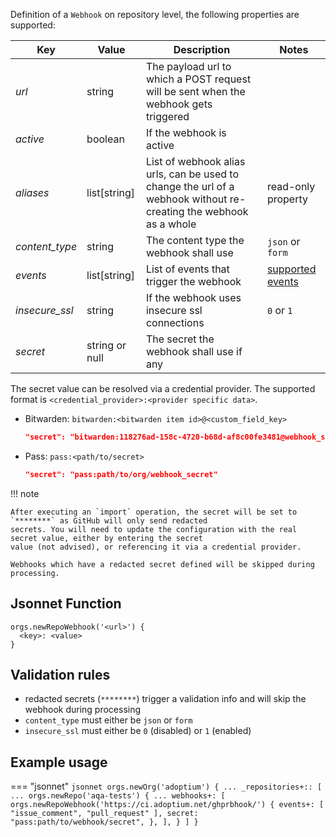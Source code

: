 Definition of a `Webhook` on repository level, the following properties are supported:

| Key            | Value          | Description                                                                                                       | Notes                                                                                                   |
|----------------|----------------|-------------------------------------------------------------------------------------------------------------------|---------------------------------------------------------------------------------------------------------|
| _url_          | string         | The payload url to which a POST request will be sent when the webhook gets triggered                              |                                                                                                         |
| _active_       | boolean        | If the webhook is active                                                                                          |                                                                                                         |
| _aliases_      | list[string]   | List of webhook alias urls, can be used to change the url of a webhook without re-creating the webhook as a whole | read-only property                                                                                      |
| _content_type_ | string         | The content type the webhook shall use                                                                            | `json` or `form`                                                                                        |
| _events_       | list[string]   | List of events that trigger the webhook                                                                           | [supported events](https://docs.github.com/en/webhooks-and-events/webhooks/webhook-events-and-payloads) |
| _insecure_ssl_ | string         | If the webhook uses insecure ssl connections                                                                      | `0` or `1`                                                                                              |
| _secret_       | string or null | The secret the webhook shall use if any                                                                           |                                                                                                         |

The secret value can be resolved via a credential provider. The supported format is `<credential_provider>:<provider specific data>`.

- Bitwarden: `bitwarden:<bitwarden item id>@<custom_field_key>`

    ``` json
    "secret": "bitwarden:118276ad-158c-4720-b68d-af8c00fe3481@webhook_secret"
    ```

- Pass: `pass:<path/to/secret>`

    ``` json
    "secret": "pass:path/to/org/webhook_secret"
    ```

!!! note

    After executing an `import` operation, the secret will be set to `********` as GitHub will only send redacted
    secrets. You will need to update the configuration with the real secret value, either by entering the secret
    value (not advised), or referencing it via a credential provider.

    Webhooks which have a redacted secret defined will be skipped during processing.

## Jsonnet Function

``` jsonnet
orgs.newRepoWebhook('<url>') {
  <key>: <value>
}
```

## Validation rules

- redacted secrets (`********`) trigger a validation info and will skip the webhook during processing
- `content_type` must either be `json` or `form`
- `insecure_ssl` must either be `0` (disabled) or `1` (enabled)

## Example usage

=== "jsonnet"
    ``` jsonnet
    orgs.newOrg('adoptium') {
      ...
      _repositories+:: [
        ...
        orgs.newRepo('aqa-tests') {
          ...
          webhooks+: [
            orgs.newRepoWebhook('https://ci.adoptium.net/ghprbhook/') {
              events+: [
                "issue_comment",
                "pull_request"
              ],
              secret: "pass:path/to/webhook/secret",
            },
          ],
        }
      ]
    }
    ```
